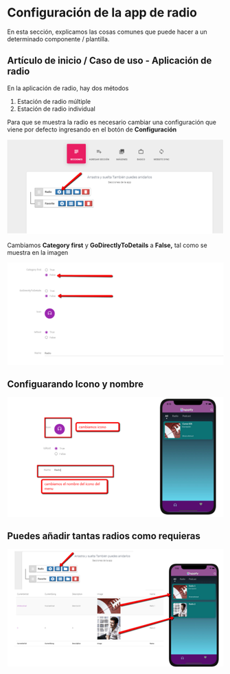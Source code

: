# Configuración de la app de radio

En esta sección, explicamos las cosas comunes que puede hacer a un determinado componente / plantilla.

## Artículo de inicio / Caso de uso - Aplicación de radio <a id="startup-item-use-case-radio-app"></a>

En la aplicación de radio, hay dos métodos

1. Estación de radio múltiple
2. Estación de radio individual

Para que se muestra la radio es necesario cambiar una configuración que viene por defecto ingresando en el botón de **Configuración**

![](../.gitbook/assets/radio_1.png)

Cambiamos **Category first** y **GoDirectlyToDetails** a **False,** tal como se muestra en la imagen

![](../.gitbook/assets/radio_2.png)

## Configuarando Icono y nombre

![](../.gitbook/assets/radio_.png)

## Puedes añadir tantas radios como requieras

![](../.gitbook/assets/radio_4.png)

